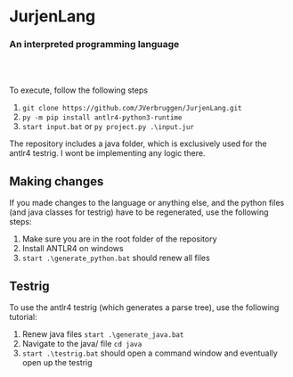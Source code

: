# JurjenLang
### An interpreted programming language

<br>
<br>

To execute, follow the following steps
1. `git clone https://github.com/JVerbruggen/JurjenLang.git`
2. `py -m pip install antlr4-python3-runtime`
3. `start input.bat` or `py project.py .\input.jur`

The repository includes a java folder, which is exclusively used for the antlr4 testrig. I wont be implementing any logic there.

## Making changes

If you made changes to the language or anything else, and the python files (and java classes for testrig) have to be regenerated, use the following steps:
1. Make sure you are in the root folder of the repository
2. Install ANTLR4 on windows
3. `start .\generate_python.bat` should renew all files

## Testrig

To use the antlr4 testrig (which generates a parse tree), use the following tutorial:
1. Renew java files `start .\generate_java.bat`
2. Navigate to the java/ file `cd java`
3. `start .\testrig.bat` should open a command window and eventually open up the testrig
